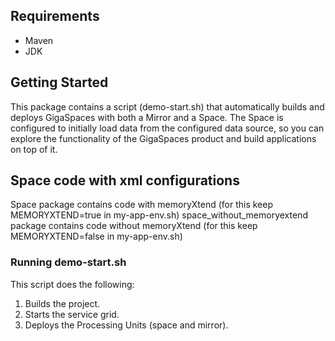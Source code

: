 
## Requirements

 * Maven
 * JDK
 
## Getting Started
This package contains a script (demo-start.sh) that automatically builds and deploys GigaSpaces with both a Mirror and a Space. The Space is configured to initially load data from the configured data source, so you can explore the functionality of the GigaSpaces product and build applications on top of it.

## Space code with xml configurations
Space package contains code with memoryXtend   (for this keep MEMORYXTEND=true in my-app-env.sh)
space_without_memoryextend package contains code without memoryXtend (for this keep MEMORYXTEND=false in my-app-env.sh)

### Running demo-start.sh
This script does the following:

1. Builds the project.
2. Starts the service grid.
3. Deploys the Processing Units (space and mirror).

